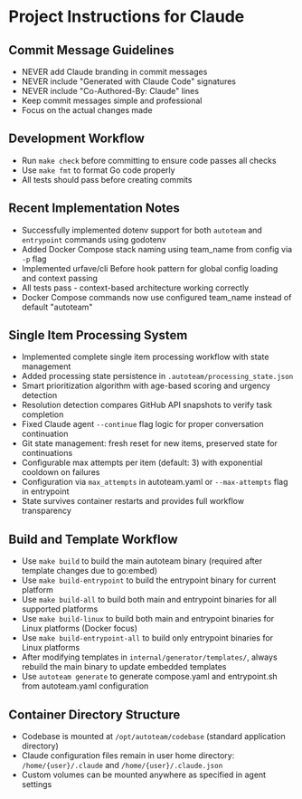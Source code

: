 # Project Instructions for Claude

## Commit Message Guidelines
- NEVER add Claude branding in commit messages
- NEVER include "Generated with Claude Code" signatures
- NEVER include "Co-Authored-By: Claude" lines
- Keep commit messages simple and professional
- Focus on the actual changes made

## Development Workflow
- Run `make check` before committing to ensure code passes all checks
- Use `make fmt` to format Go code properly
- All tests should pass before creating commits

## Recent Implementation Notes
- Successfully implemented dotenv support for both `autoteam` and `entrypoint` commands using godotenv
- Added Docker Compose stack naming using team_name from config via `-p` flag
- Implemented urfave/cli Before hook pattern for global config loading and context passing
- All tests pass - context-based architecture working correctly
- Docker Compose commands now use configured team_name instead of default "autoteam"

## Single Item Processing System
- Implemented complete single item processing workflow with state management
- Added processing state persistence in `.autoteam/processing_state.json`
- Smart prioritization algorithm with age-based scoring and urgency detection
- Resolution detection compares GitHub API snapshots to verify task completion
- Fixed Claude agent `--continue` flag logic for proper conversation continuation
- Git state management: fresh reset for new items, preserved state for continuations
- Configurable max attempts per item (default: 3) with exponential cooldown on failures
- Configuration via `max_attempts` in autoteam.yaml or `--max-attempts` flag in entrypoint
- State survives container restarts and provides full workflow transparency

## Build and Template Workflow
- Use `make build` to build the main autoteam binary (required after template changes due to go:embed)
- Use `make build-entrypoint` to build the entrypoint binary for current platform
- Use `make build-all` to build both main and entrypoint binaries for all supported platforms
- Use `make build-linux` to build both main and entrypoint binaries for Linux platforms (Docker focus)
- Use `make build-entrypoint-all` to build only entrypoint binaries for Linux platforms
- After modifying templates in `internal/generator/templates/`, always rebuild the main binary to update embedded templates
- Use `autoteam generate` to generate compose.yaml and entrypoint.sh from autoteam.yaml configuration

## Container Directory Structure
- Codebase is mounted at `/opt/autoteam/codebase` (standard application directory)
- Claude configuration files remain in user home directory: `/home/{user}/.claude` and `/home/{user}/.claude.json`
- Custom volumes can be mounted anywhere as specified in agent settings
